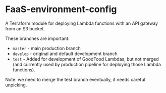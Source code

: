 # FaaS-environment-config
A Terraform module for deploying Lambda functions with an API gateway from an S3 bucket.

These branches are important:

- `master` - main production branch
- `develop` - original and default development branch
- `test` - Added for development of GoodFood Lambdas, but not merged (and currently used by production pipeline for deploying those Lambda functions).

Note: we need to merge the test branch eventually, it needs careful unpicking.
